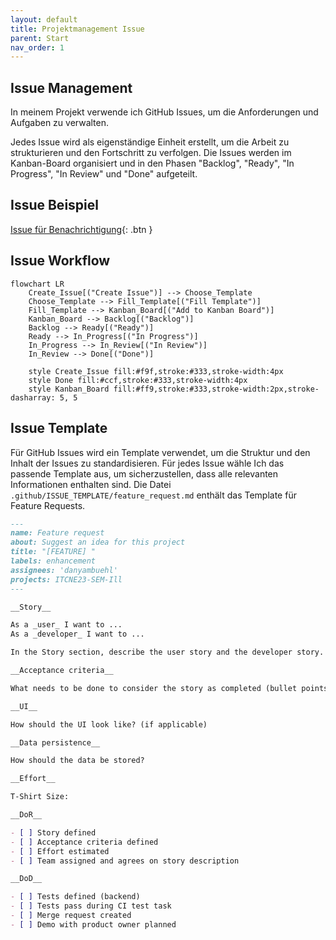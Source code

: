 ```yaml
---
layout: default
title: Projektmanagement Issue
parent: Start
nav_order: 1
---
```


## Issue Management

In meinem Projekt verwende ich GitHub Issues, um die Anforderungen und Aufgaben zu verwalten.

Jedes Issue wird als eigenständige Einheit erstellt, um die Arbeit zu strukturieren und den Fortschritt zu verfolgen.
Die Issues werden im Kanban-Board organisiert und in den Phasen "Backlog", "Ready", "In Progress", "In Review" und "Done" aufgeteilt.

## Issue Beispiel

[Issue für Benachrichtigung](https://github.com/danyambuehl/ITCNE23-SEM-Ill/issues/21){: .btn }

## Issue Workflow

```mermaid
flowchart LR
    Create_Issue[("Create Issue")] --> Choose_Template
    Choose_Template --> Fill_Template[("Fill Template")]
    Fill_Template --> Kanban_Board[("Add to Kanban Board")]
    Kanban_Board --> Backlog[("Backlog")]
    Backlog --> Ready[("Ready")]
    Ready --> In_Progress[("In Progress")]
    In_Progress --> In_Review[("In Review")]
    In_Review --> Done[("Done")]

    style Create_Issue fill:#f9f,stroke:#333,stroke-width:4px
    style Done fill:#ccf,stroke:#333,stroke-width:4px
    style Kanban_Board fill:#ff9,stroke:#333,stroke-width:2px,stroke-dasharray: 5, 5
```

## Issue Template

Für GitHub Issues wird ein Template verwendet, um die Struktur und den Inhalt der Issues zu standardisieren.
Für jedes Issue wähle Ich das passende Template aus, um sicherzustellen, dass alle relevanten Informationen enthalten sind.
Die Datei `.github/ISSUE_TEMPLATE/feature_request.md` enthält das Template für Feature Requests.

```markdown
---
name: Feature request
about: Suggest an idea for this project
title: "[FEATURE] "
labels: enhancement
assignees: 'danyambuehl'
projects: ITCNE23-SEM-Ill
---

__Story__

As a _user_ I want to ... 
As a _developer_ I want to ... 

In the Story section, describe the user story and the developer story.

__Acceptance criteria__

What needs to be done to consider the story as completed (bullet points)

__UI__

How should the UI look like? (if applicable)

__Data persistence__

How should the data be stored?

__Effort__

T-Shirt Size:

__DoR__

- [ ] Story defined
- [ ] Acceptance criteria defined
- [ ] Effort estimated
- [ ] Team assigned and agrees on story description

__DoD__

- [ ] Tests defined (backend)
- [ ] Tests pass during CI test task
- [ ] Merge request created
- [ ] Demo with product owner planned
```

